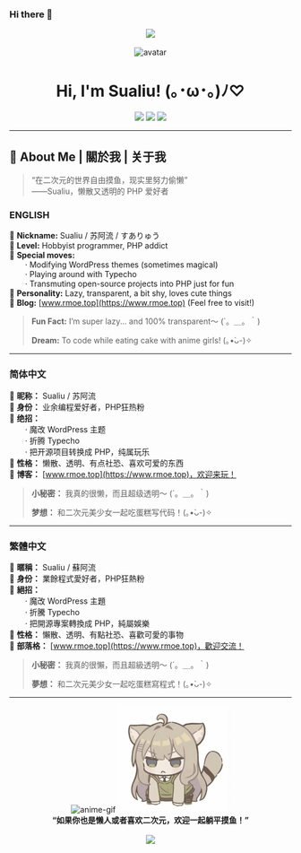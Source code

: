 ### Hi there 👋

<p align="center">
  <img src="https://cdn.jsdelivr.net/gh/jasonkayzk/jasonkayzk@master/hello-world.gif" width="30%">
</p>

<!-- 二次元风格自我介绍 ～ Sualiu -->

<div align="center">
  <img src="https://count.getloli.com/get/@sualiu" width="500" alt="avatar" />
  <h1>Hi, I'm Sualiu! (｡･ω･｡)ﾉ♡</h1>
  <p>
    <img src="https://img.shields.io/badge/PHP-❤-ff69b4?style=flat-square"/>
    <img src="https://img.shields.io/badge/WordPress-魔改中-8bc34a?style=flat-square"/>
    <img src="https://img.shields.io/badge/Typecho-有点喜欢-2196f3?style=flat-square"/>
  </p>
</div>

---

## 🌸 About Me | 關於我 | 关于我

> “在二次元的世界自由摸鱼，现实里努力偷懒”  
> ——Sualiu，懒散又透明的 PHP 爱好者

### ENGLISH

🌸 **Nickname:** Sualiu / 苏阿流 / すありゅう  
🐾 **Level:** Hobbyist programmer, PHP addict  
🍡 **Special moves:**  
  · Modifying WordPress themes (sometimes magical)  
  · Playing around with Typecho  
  · Transmuting open-source projects into PHP just for fun  
🧃 **Personality:** Lazy, transparent, a bit shy, loves cute things  
🎀 **Blog:** [www.rmoe.top](https://www.rmoe.top) (Feel free to visit!)

> **Fun Fact:** I’m super lazy... and 100% transparent～ (´。＿。｀)
> 
> **Dream:** To code while eating cake with anime girls! (｡•̀ᴗ-)✧

---

### 简体中文

🌸 **昵称：** Sualiu / 苏阿流  
🐾 **身份：** 业余编程爱好者，PHP狂热粉  
🍡 **绝招：**  
  · 魔改 WordPress 主题  
  · 折腾 Typecho  
  · 把开源项目转换成 PHP，纯属玩乐  
🧃 **性格：** 懒散、透明、有点社恐、喜欢可爱的东西  
🎀 **博客：** [www.rmoe.top](https://www.rmoe.top)，欢迎来玩！

> **小秘密：** 我真的很懒，而且超级透明～ (´。＿。｀)
>
> **梦想：** 和二次元美少女一起吃蛋糕写代码！(｡•̀ᴗ-)✧

---

### 繁體中文

🌸 **暱稱：** Sualiu / 蘇阿流  
🐾 **身份：** 業餘程式愛好者，PHP狂熱粉  
🍡 **絕招：**  
  · 魔改 WordPress 主題  
  · 折騰 Typecho  
  · 把開源專案轉換成 PHP，純屬娛樂  
🧃 **性格：** 懶散、透明、有點社恐、喜歡可愛的事物  
🎀 **部落格：** [www.rmoe.top](https://www.rmoe.top)，歡迎交流！

> **小秘密：** 我真的很懶，而且超級透明～ (´。＿。｀)
>
> **夢想：** 和二次元美少女一起吃蛋糕寫程式！(｡•̀ᴗ-)✧

---

<div align="center">
  <img src="https://shared.fastly.steamstatic.com/store_item_assets/steam/apps/3419430/4b0d84cd5b8f0a60fa3ba3a0646e02be50935229/header_alt_assets_0.jpg" width="200" alt="anime-gif" />
  <img src="https://raw.githubusercontent.com/Sualiu/Sualiu/refs/heads/main/10ED1F0FF0D2779E70B2A06C85B4270B_0.gif" width="200" alt="anime-gif" />
  <br>
  <b>“如果你也是懒人或者喜欢二次元，欢迎一起躺平摸鱼！”</b>
  <br>
  <br>
  <img src="https://img.shields.io/github/followers/Sualiu?style=social" />
</div>
